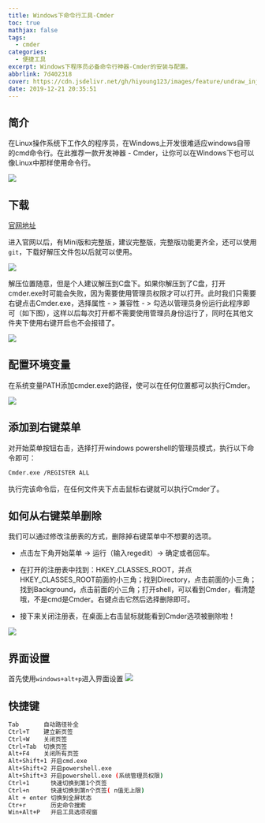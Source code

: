 ```yaml
---
title: Windows下命令行工具-Cmder
toc: true
mathjax: false
tags:
  - cmder
categories:
  - 便捷工具
excerpt: Windows下程序员必备命令行神器-Cmder的安装与配置。
abbrlink: 7d402318
cover: https://cdn.jsdelivr.net/gh/hiyoung123/images/feature/undraw_injured_9757.svg
date: 2019-12-21 20:35:51
---
```


## 简介

在Linux操作系统下工作久的程序员，在Windows上开发很难适应windows自带的cmd命令行。在此推荐一款开发神器 - Cmder，让你可以在Windows下也可以像Linux中那样使用命令行。

![](https://cdn.jsdelivr.net/gh/hiyoung123/images/img/img_cmder_main.png)



## 下载

[官网地址]( https://cmder.net/ )

进入官网以后，有Mini版和完整版，建议完整版，完整版功能更齐全，还可以使用`git`，下载好解压文件包以后就可以使用。 

![](https://cdn.jsdelivr.net/gh/hiyoung123/images/img/img_cmder_download.png)

解压位置随意，但是个人建议解压到C盘下。如果你解压到了C盘，打开cmder.exe时可能会失败，因为需要使用管理员权限才可以打开。此时我们只需要右键点击Cmder.exe，选择属性 - > 兼容性 - > 勾选以管理员身份运行此程序即可（如下图），这样以后每次打开都不需要使用管理员身份运行了，同时在其他文件夹下使用右键开启也不会报错了。

![](https://cdn.jsdelivr.net/gh/hiyoung123/images/img/img_cmder_add_auth.png)



## 配置环境变量

在系统变量PATH添加cmder.exe的路径，使可以在任何位置都可以执行Cmder。

![](https://cdn.jsdelivr.net/gh/hiyoung123/images/img/img_cmder_add_path.png)



## 添加到右键菜单

对开始菜单按钮右击，选择打开windows powershell的管理员模式，执行以下命令即可： 

```bash
Cmder.exe /REGISTER ALL
```

执行完该命令后，在任何文件夹下点击鼠标右键就可以执行Cmder了。



## 如何从右键菜单删除

我们可以通过修改注册表的方式，删除掉右键菜单中不想要的选项。

* 点击左下角开始菜单 -> 运行（输入regedit）->  确定或者回车。

* 在打开的注册表中找到：HKEY_CLASSES_ROOT，并点HKEY_CLASSES_ROOT前面的小三角；找到Directory，点击前面的小三角；找到Background，点击前面的小三角；打开shell，可以看到Cmder，看清楚哦，不是cmd是Cmder。右键点击它然后选择删除即可。

* 接下来关闭注册表，在桌面上右击鼠标就能看到Cmder选项被删除啦！

![](https://cdn.jsdelivr.net/gh/hiyoung123/images/img/img_cmder_delte_reg.png)



## 界面设置

首先使用`windows+alt+p`进入界面设置
![](https://cdn.jsdelivr.net/gh/hiyoung123/images/img/img_cmder_setting.png)



## 快捷键

```bash
Tab       自动路径补全
Ctrl+T    建立新页签
Ctrl+W    关闭页签
Ctrl+Tab  切换页签
Alt+F4    关闭所有页签
Alt+Shift+1 开启cmd.exe
Alt+Shift+2 开启powershell.exe
Alt+Shift+3 开启powershell.exe (系统管理员权限)
Ctrl+1      快速切换到第1个页签
Ctrl+n      快速切换到第n个页签( n值无上限)
Alt + enter 切换到全屏状态
Ctr+r       历史命令搜索
Win+Alt+P   开启工具选项视窗
```

